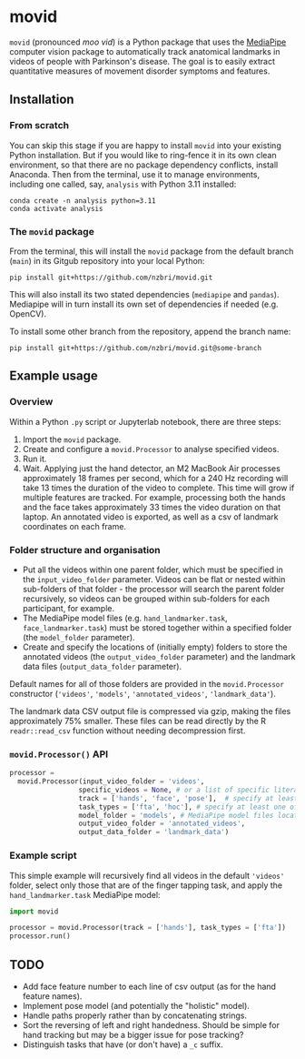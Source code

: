 # movid

`movid` (pronounced _moo vid_) is a Python package that uses the [MediaPipe](https://developers.google.com/mediapipe)
computer vision package to automatically track anatomical landmarks in videos of people with Parkinson's disease. The
goal is to easily extract quantitative measures of movement disorder symptoms and features.

## Installation

### From scratch

You can skip this stage if you are happy to install `movid` into your existing Python
installation. But if you would like to ring-fence it in its own clean environment, so 
that there are no package dependency conflicts, install Anaconda. Then from the terminal,
use it to manage environments, including one called, say, `analysis` with Python 
3.11 installed:

```commandline
conda create -n analysis python=3.11
conda activate analysis
```


### The `movid` package

From the terminal, this will install the `movid` package from the default branch 
(`main`) in its Gitgub repository into your local Python:

```commandline
pip install git+https://github.com/nzbri/movid.git
```

This will also install its two stated dependencies (`mediapipe` and `pandas`). Mediapipe 
will in turn install its own set of dependencies if needed (e.g. OpenCV).

To install some other branch from the repository, append the branch name:

```commandline
pip install git+https://github.com/nzbri/movid.git@some-branch
```

## Example usage

### Overview
Within a Python `.py` script or Jupyterlab notebook, there are three steps:

1. Import the `movid` package.
2. Create and configure a `movid.Processor` to analyse specified videos.
3. Run it.
4. Wait. Applying just the hand detector, an M2 MacBook Air processes approximately 18 frames per second, which for a
   240 Hz recording will take 13 times the duration of the video to complete. This time will grow if multiple features
   are tracked. For example, processing both the hands and the face takes approximately 33 times the video duration on
   that laptop. An annotated video is exported, as well as a csv of landmark coordinates on each frame.

### Folder structure and organisation

- Put all the videos within one parent folder, which must be specified in the `input_video_folder` parameter.
  Videos can be flat or nested within sub-folders of that folder - the processor will search the parent folder
  recursively, so videos can be grouped within sub-folders for each participant, for example.
- The MediaPipe model files (e.g. `hand_landmarker.task`, `face_landmarker.task`) must be stored together within a
  specified folder (the `model_folder` parameter).
- Create and specify the locations of (initially empty) folders to store the annotated videos (the
  `output_video_folder` parameter) and the landmark data files (`output_data_folder` parameter).

Default names for all of those folders are provided in the `movid.Processor` constructor 
(`'videos'`, `'models'`, `'annotated_videos'`, `'landmark_data'`).

The landmark data CSV output file is compressed via gzip, making the files approximately 75% smaller. These files can be
read directly by the R `readr::read_csv` function without needing decompression first.

### `movid.Processor()` API

```python
processor = 
  movid.Processor(input_video_folder = 'videos',
                 specific_videos = None, # or a list of specific literal file names within input_video_folder
                 track = ['hands', 'face', 'pose'],  # specify at least one (currently just 'hands' and/or 'face')
                 task_types = ['fta', 'hoc'], # specify at least one of the task codes (case-insensitive)
                 model_folder = 'models', # MediaPipe model files location
                 output_video_folder = 'annotated_videos',
                 output_data_folder = 'landmark_data')
```

### Example script
This simple example will recursively find all videos in the default `'videos'` folder, select only those that are of the
finger tapping task, and apply the `hand_landmarker.task` MediaPipe model:

```python
import movid

processor = movid.Processor(track = ['hands'], task_types = ['fta'])
processor.run()

```

## TODO
- Add face feature number to each line of csv output (as for the hand feature names).
- Implement pose model (and potentially the "holistic" model).
- Handle paths properly rather than by concatenating strings.
- Sort the reversing of left and right handedness. Should be simple for hand tracking but may be a bigger issue for 
  pose tracking?
- Distinguish tasks that have (or don't have) a `_c` suffix.
